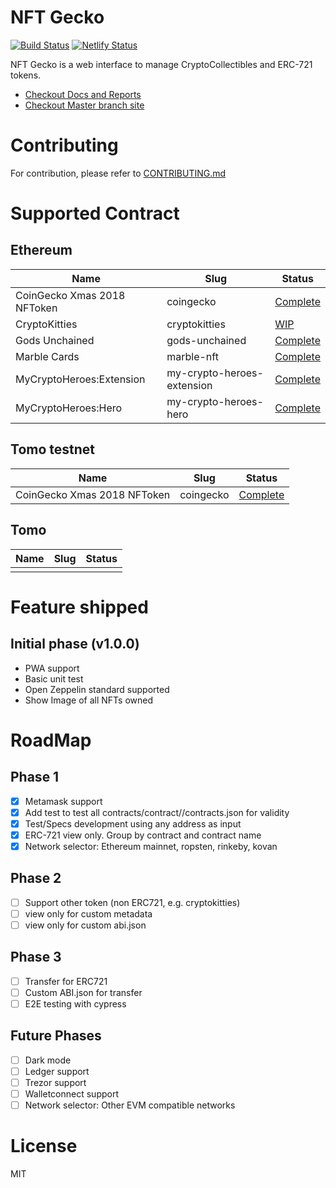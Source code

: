 # NFT Gecko

[![Build Status](https://travis-ci.org/coingecko/nft-manager.svg?branch=master)](https://travis-ci.org/coingecko/nft-manager)
[![Netlify Status](https://api.netlify.com/api/v1/badges/08b82cd8-2d1f-4e5c-a921-cdec960554bd/deploy-status)](https://app.netlify.com/sites/nft-manager/deploys)

NFT Gecko is a web interface to manage CryptoCollectibles and ERC-721 tokens.

- [Checkout Docs and Reports](https://coingecko.github.io/nft-manager/)
- [Checkout Master branch site](https://nft-manager.netlify.com)

# Contributing

For contribution, please refer to [CONTRIBUTING.md](CONTRIBUTING.md)

# Supported Contract

## Ethereum

| Name                        | Slug                       | Status                                                                 |
| --------------------------- | -------------------------- | ---------------------------------------------------------------------- |
| CoinGecko Xmas 2018 NFToken | coingecko                  | [Complete](src/contracts/contract/ethereum/coingecko)                  |
| CryptoKitties               | cryptokitties              | [WIP](src/contracts/contract/ethereum/cryptokitties)                   |
| Gods Unchained              | gods-unchained             | [Complete](src/contracts/contract/ethereum/gods-unchained)             |
| Marble Cards                | marble-nft                 | [Complete](src/contracts/contract/ethereum/marble-nft)                 |
| MyCryptoHeroes:Extension    | my-crypto-heroes-extension | [Complete](src/contracts/contract/ethereum/my-crypto-heroes-extension) |
| MyCryptoHeroes:Hero         | my-crypto-heroes-hero      | [Complete](src/contracts/contract/ethereum/my-crypto-heroes-hero)      |

## Tomo testnet

| Name                        | Slug      | Status                                                         |
| --------------------------- | --------- | -------------------------------------------------------------- |
| CoinGecko Xmas 2018 NFToken | coingecko | [Complete](src/contracts/contract/tomochain_testnet/coingecko) |

## Tomo

| Name | Slug | Status |
| ---- | ---- | ------ |
|      |      |        |

# Feature shipped

## Initial phase (v1.0.0)

- PWA support
- Basic unit test
- Open Zeppelin standard supported
- Show Image of all NFTs owned

# RoadMap

## Phase 1

- [x] Metamask support
- [x] Add test to test all contracts/contract/<nft>/contracts.json for validity
- [x] Test/Specs development using any address as input
- [x] ERC-721 view only. Group by contract and contract name
- [x] Network selector: Ethereum mainnet, ropsten, rinkeby, kovan

## Phase 2

- [ ] Support other token (non ERC721, e.g. cryptokitties)
- [ ] view only for custom metadata
- [ ] view only for custom abi.json

## Phase 3

- [ ] Transfer for ERC721
- [ ] Custom ABI.json for transfer
- [ ] E2E testing with cypress

## Future Phases

- [ ] Dark mode
- [ ] Ledger support
- [ ] Trezor support
- [ ] Walletconnect support
- [ ] Network selector: Other EVM compatible networks

# License

MIT
